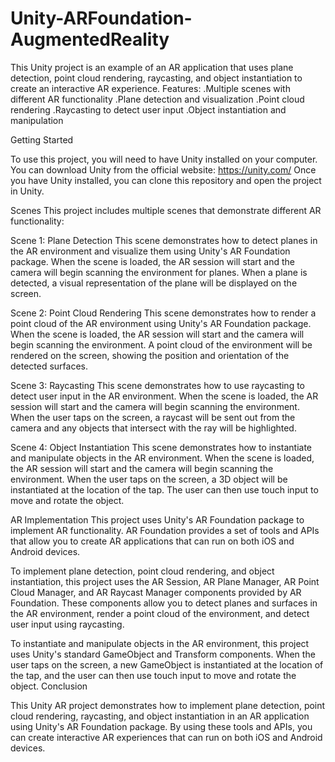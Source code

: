 # Unity-ARFoundation-AugmentedReality
This Unity project is an example of an AR application that uses plane detection, point cloud rendering, raycasting, and object instantiation to create an interactive AR experience.
Features:
	.Multiple scenes with different AR functionality
	.Plane detection and visualization
	.Point cloud rendering
	.Raycasting to detect user input
	.Object instantiation and manipulation

Getting Started

To use this project, you will need to have Unity installed on your computer. You can download Unity from the official website: https://unity.com/
Once you have Unity installed, you can clone this repository and open the project in Unity.

Scenes
This project includes multiple scenes that demonstrate different AR functionality:

Scene 1: Plane Detection
This scene demonstrates how to detect planes in the AR environment and visualize them using Unity's AR Foundation package. When the scene is loaded, the AR session will start and the camera will begin scanning the environment for planes. When a plane is detected, a visual representation of the plane will be displayed on the screen.

Scene 2: Point Cloud Rendering
This scene demonstrates how to render a point cloud of the AR environment using Unity's AR Foundation package. When the scene is loaded, the AR session will start and the camera will begin scanning the environment. A point cloud of the environment will be rendered on the screen, showing the position and orientation of the detected surfaces.

Scene 3: Raycasting
This scene demonstrates how to use raycasting to detect user input in the AR environment. When the scene is loaded, the AR session will start and the camera will begin scanning the environment. When the user taps on the screen, a raycast will be sent out from the camera and any objects that intersect with the ray will be highlighted.

Scene 4: Object Instantiation
This scene demonstrates how to instantiate and manipulate objects in the AR environment. When the scene is loaded, the AR session will start and the camera will begin scanning the environment. When the user taps on the screen, a 3D object will be instantiated at the location of the tap. The user can then use touch input to move and rotate the object.

AR Implementation
This project uses Unity's AR Foundation package to implement AR functionality. AR Foundation provides a set of tools and APIs that allow you to create AR applications that can run on both iOS and Android devices.

To implement plane detection, point cloud rendering, and object instantiation, this project uses the AR Session, AR Plane Manager, AR Point Cloud Manager, and AR Raycast Manager components provided by AR Foundation. These components allow you to detect planes and surfaces in the AR environment, render a point cloud of the environment, and detect user input using raycasting.

To instantiate and manipulate objects in the AR environment, this project uses Unity's standard GameObject and Transform components. When the user taps on the screen, a new GameObject is instantiated at the location of the tap, and the user can then use touch input to move and rotate the object.
Conclusion

This Unity AR project demonstrates how to implement plane detection, point cloud rendering, raycasting, and object instantiation in an AR application using Unity's AR Foundation package. By using these tools and APIs, you can create interactive AR experiences that can run on both iOS and Android devices.
